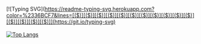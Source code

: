 ## 

[![Typing SVG](https://readme-typing-svg.herokuapp.com?color=%2336BCF7&lines=[($)][($)][($)][($)][($)][($)][($)][($)][($)][($)][($)][($)][($)][($)][($)]](https://git.io/typing-svg)</br></br>
[![Top Langs](https://github-readme-stats.vercel.app/api/top-langs/?username=marmadukkk&layout=compact)](https://github.com/marmadukkk/github-readme-stats)
